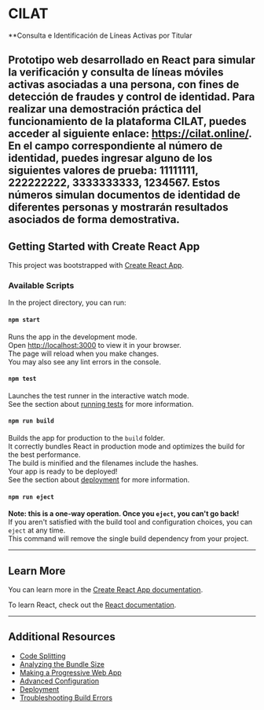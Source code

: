 # CILAT
**Consulta e Identificación de Líneas Activas por Titular

Prototipo web desarrollado en React para simular la verificación y consulta de líneas móviles activas asociadas a una persona, con fines de detección de fraudes y control de identidad.
Para realizar una demostración práctica del funcionamiento de la plataforma CILAT, puedes acceder al siguiente enlace: https://cilat.online/.
En el campo correspondiente al número de identidad, puedes ingresar alguno de los siguientes valores de prueba: 11111111, 222222222, 3333333333, 1234567. Estos números simulan documentos de identidad de diferentes personas y mostrarán resultados asociados de forma demostrativa.
---

## Getting Started with Create React App

This project was bootstrapped with [Create React App](https://github.com/facebook/create-react-app).

### Available Scripts

In the project directory, you can run:

#### `npm start`

Runs the app in the development mode.  
Open [http://localhost:3000](http://localhost:3000) to view it in your browser.  
The page will reload when you make changes.  
You may also see any lint errors in the console.

#### `npm test`

Launches the test runner in the interactive watch mode.  
See the section about [running tests](https://facebook.github.io/create-react-app/docs/running-tests) for more information.

#### `npm run build`

Builds the app for production to the `build` folder.  
It correctly bundles React in production mode and optimizes the build for the best performance.  
The build is minified and the filenames include the hashes.  
Your app is ready to be deployed!  
See the section about [deployment](https://facebook.github.io/create-react-app/docs/deployment) for more information.

#### `npm run eject`

**Note: this is a one-way operation. Once you `eject`, you can't go back!**  
If you aren't satisfied with the build tool and configuration choices, you can `eject` at any time.  
This command will remove the single build dependency from your project.

---

## Learn More

You can learn more in the [Create React App documentation](https://facebook.github.io/create-react-app/docs/getting-started).

To learn React, check out the [React documentation](https://reactjs.org/).

---

## Additional Resources

- [Code Splitting](https://facebook.github.io/create-react-app/docs/code-splitting)
- [Analyzing the Bundle Size](https://facebook.github.io/create-react-app/docs/analyzing-the-bundle-size)
- [Making a Progressive Web App](https://facebook.github.io/create-react-app/docs/making-a-progressive-web-app)
- [Advanced Configuration](https://facebook.github.io/create-react-app/docs/advanced-configuration)
- [Deployment](https://facebook.github.io/create-react-app/docs/deployment)
- [Troubleshooting Build Errors](https://facebook.github.io/create-react-app/docs/troubleshooting#npm-run-build-fails-to-minify)
